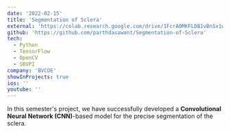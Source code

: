 ```yaml
---
date: '2022-02-15'
title: 'Segmentation of Sclera'
external: 'https://colab.research.google.com/drive/1FcrA0MKFLDB1vBnSx1wN8Lsv4WPM3ioL?usp=sharing'
github: 'https://github.com/parthdasawant/Segmentation-of-Sclera'
tech:
  - Python
  - TensorFlow
  - OpenCV
  - SBVPI
company: 'BVCOE'
showInProjects: true
ios: ''
youtube: ''
---
```


In this semester's project, we have successfully developed a **Convolutional Neural Network (CNN)**-based model for the precise segmentation of the sclera.
